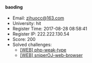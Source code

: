 #### baoding  

* Email: zihuocc@163.com  
* University: hit  
* Register Time: 2017-08-28 08:58:41  
* Register IP: 222.222.130.54  
* Score: 200  
* Solved challenges: 
  * [[WEB] php-weak-type](https://github.com/SniperOJ/Challenges/blob/master/web/php-weak-type.json)  
  * [[WEB] sniperOJ-web-browser](https://github.com/SniperOJ/Challenges/blob/master/web/sniperOJ-web-browser.json)  
